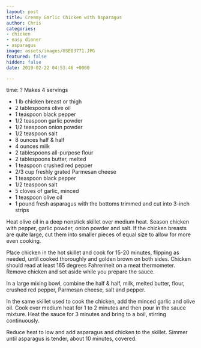 ```yaml
---
layout: post
title: Creamy Garlic Chicken with Asparagus
author: Chris
categories:
- chicken
- easy dinner
- asparagus
image: assets/images/USE03771.JPG
featured: false
hidden: false
date: 2019-02-22 04:53:46 +0000

---
```

time: ? Makes 4 servings

* 1 lb chicken breast or thigh
* 2 tablespoons olive oil
* 1 teaspoon black pepper
* 1/2 teaspoon garlic powder
* 1/2 teaspoon onion powder
* 1/2 teaspoon salt
* 8 ounces half & half
* 4 ounces milk
* 2 tablespoons all-purpose flour
* 2 tablespoons butter, melted
* 1 teaspoon crushed red pepper
* 2/3 cup freshly grated Parmesan cheese
* 1 teaspoon black pepper
* 1/2 teaspoon salt
* 5 cloves of garlic, minced
* 1 teaspoon olive oil
* 1 pound fresh asparagus with the bottoms trimmed and cut into 3-inch strips

Heat olive oil in a deep nonstick skillet over medium heat. Season chicken with pepper, garlic powder, onion powder and salt. If the chicken breasts are quite large, cut them into smaller pieces of equal size to allow for more even cooking.

Place chicken in the hot skillet and cook for 15-20 minutes, flipping as needed, until cooked thoroughly and golden brown on both sides. Chicken should read at least 165 degrees Fahrenheit on a meat thermometer. Remove chicken and set aside while you prepare the sauce.

In a large mixing bowl, combine the half & half, milk, melted butter, flour, crushed red pepper, Parmesan cheese, salt and pepper.

In the same skillet used to cook the chicken, add the minced garlic and olive oil. Cook over medium heat for 1 to 2 minutes and then pour in the sauce mixture. Heat the sauce for 3 minutes and bring to a boil, stirring continuously.

Reduce heat to low and add asparagus and chicken to the skillet. Simmer until asparagus is tender, about 10 minutes, covered.